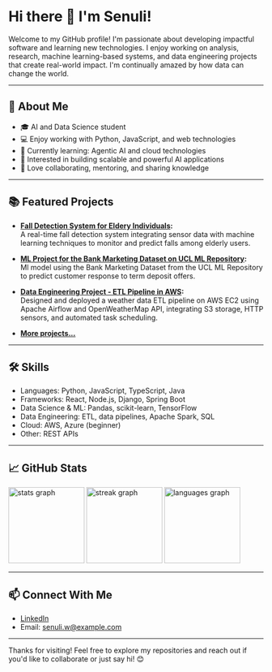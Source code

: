 # Hi there 👋 I'm Senuli!

Welcome to my GitHub profile! I'm passionate about developing impactful software and learning new technologies. I enjoy working on analysis, research, machine learning-based systems, and data engineering projects that create real-world impact. I'm continually amazed by how data can change the world.

---

## 🚀 About Me

- 🎓 AI and Data Science student
- 💻 Enjoy working with Python, JavaScript, and web technologies
- 🌱 Currently learning: Agentic AI and cloud technologies
- 🎯 Interested in building scalable and powerful AI applications
- 🤝 Love collaborating, mentoring, and sharing knowledge

---

## 📚 Featured Projects

- **[Fall Detection System for Eldery Individuals](https://github.com/ethanchristoff/CM2603-Data_Science_Project-G20):**  
  A real-time fall detection system integrating sensor data with machine learning techniques to monitor and predict falls among elderly users.

- **[ML Project for the Bank Marketing Dataset on UCL ML Repository](https://github.com/senuli-w/CM2604):**  
  Ml model using the Bank Marketing Dataset from the UCL ML Repository to predict customer response to term deposit offers.

- **[Data Engineering Project - ETL Pipeline in AWS]():**\
  Designed and deployed a weather data ETL pipeline on AWS EC2 using Apache Airflow and OpenWeatherMap API, integrating S3 storage, HTTP sensors, and automated task scheduling.
  
- **[More projects...](https://github.com/senuli-w?tab=repositories)**

---

## 🛠️ Skills

- Languages: Python, JavaScript, TypeScript, Java
- Frameworks: React, Node.js, Django, Spring Boot
- Data Science & ML: Pandas, scikit-learn, TensorFlow
- Data Engineering: ETL, data pipelines, Apache Spark, SQL
- Cloud: AWS, Azure (beginner)
- Other: REST APIs

---

## 📈 GitHub Stats

<div align="left">
  <img src="https://github-readme-stats.vercel.app/api?username=senuli-w&hide_title=false&hide_rank=false&show_icons=true&include_all_commits=true&count_private=true&disable_animations=false&theme=great-gatsby&locale=en&hide_border=false&order=1" height="150" alt="stats graph"  />
  <img src="https://streak-stats.demolab.com?user=senuli-w&locale=en&mode=daily&theme=great-gatsby&hide_border=false&border_radius=5&order=3" height="150" alt="streak graph"  />
  <img src="https://github-readme-stats.vercel.app/api/top-langs?username=senuli-w&locale=en&hide_title=false&layout=compact&card_width=320&langs_count=5&theme=great-gatsby&hide_border=false&order=2" height="150" alt="languages graph"  />
</div>

---

## 📫 Connect With Me

- [LinkedIn](inkedin.com/in/senuli-wickramage-b6089727a/)
- Email: senuli.w@example.com

---

Thanks for visiting! Feel free to explore my repositories and reach out if you'd like to collaborate or just say hi! 😊

